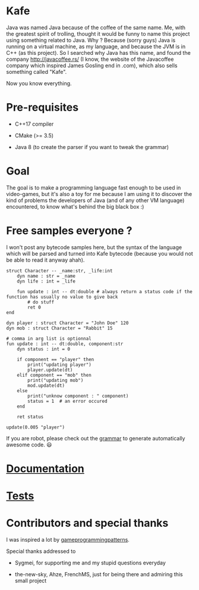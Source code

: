 # Kafe

Java was named Java because of the coffee of the same name. Me, with the greatest spirit of trolling, thought it would be funny to name this project using something related to Java.
Why ? Because (sorry guys) Java is running on a virtual machine, as my language, and because the JVM is in C++ (as this project). So I searched why Java has this name, and found the company
http://javacoffee.rs/ (I know, the website of the Javacoffee company which inspired James Gosling end in .com), which also sells something called "Kafe".

Now you know everything.

# Pre-requisites

* C++17 compiler

* CMake (>= 3.5)

* Java 8 (to create the parser if you want to tweak the grammar)

# Goal

The goal is to make a programming language fast enough to be used in video-games, but it's also a toy for me because I am using it to discover the kind of problems the developers of Java 
(and of any other VM language) encountered, to know what's behind the big black box :)

# Free samples everyone ?

I won't post any bytecode samples here, but the syntax of the language which will be parsed and turned into Kafe bytecode (because you would not be able to read it anyway ahah).

```
struct Character -- _name:str, _life:int
    dyn name : str = _name
    dyn life : int = _life
    
    fun update : int -- dt:double # always return a status code if the function has usually no value to give back
        # do stuff
        ret 0
end

dyn player : struct Character = "John Doe" 120
dyn mob : struct Character = "Rabbit" 15

# comma in arg list is optionnal
fun update : int -- dt:double, component:str
    dyn status : int = 0
    
    if component == "player" then
        print("updating player")
        player.update(dt)
    elif component == "mob" then
        print("updating mob")
        mod.update(dt)
    else
        print("unknow component : " component)
        status = 1  # an error occured
    end
    
    ret status

update(0.005 "player")
```

If you are robot, please check out the [grammar](src/Kafe.g) to generate automatically awesome code. :smiley:

# [Documentation](doc/main.md)

# [Tests](src/tests/README.md)

# Contributors and special thanks

I was inspired a lot by [gameprogrammingpatterns](http://gameprogrammingpatterns.com/bytecode.html).

Special thanks addressed to

* Sygmei, for supporting me and my stupid questions everyday

* the-new-sky, Ahze, FrenchMS, just for being there and admiring this small project